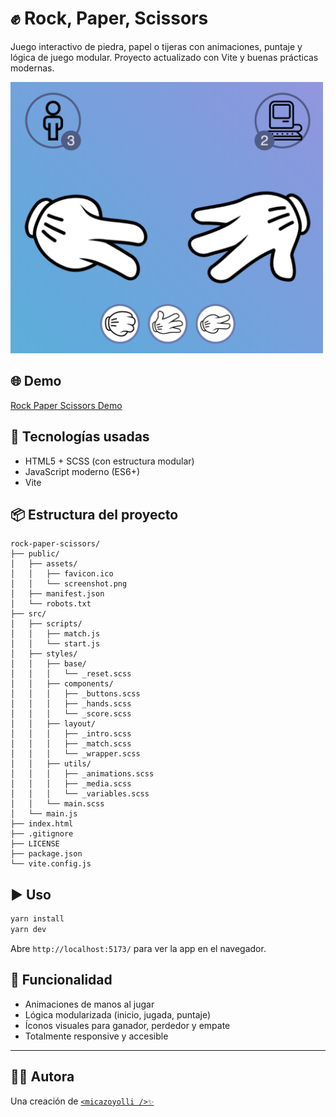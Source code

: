 # ✊ Rock, Paper, Scissors

Juego interactivo de piedra, papel o tijeras con animaciones, puntaje y lógica de juego modular. Proyecto actualizado con Vite y buenas prácticas modernas.

<img alt="Rock, Paper, Scissors" src="https://github.com/micazoyolli/rock-paper-scissors/blob/master/public/assets/screenshot.png" width="500" />

## 🌐 Demo

[Rock Paper Scissors Demo](https://micazoyolli.github.io/rock-paper-scissors/)

## 🚀 Tecnologías usadas

- HTML5 + SCSS (con estructura modular)
- JavaScript moderno (ES6+)
- Vite

## 📦 Estructura del proyecto

```
rock-paper-scissors/
├── public/
│   ├── assets/
│   │   ├── favicon.ico
│   │   └── screenshot.png
│   ├── manifest.json
│   └── robots.txt
├── src/
│   ├── scripts/
│   │   ├── match.js
│   │   └── start.js
│   ├── styles/
│   │   ├── base/
│   │   │   └── _reset.scss
│   │   ├── components/
│   │   │   ├── _buttons.scss
│   │   │   ├── _hands.scss
│   │   │   └── _score.scss
│   │   ├── layout/
│   │   │   ├── _intro.scss
│   │   │   ├── _match.scss
│   │   │   └── _wrapper.scss
│   │   ├── utils/
│   │   │   ├── _animations.scss
│   │   │   ├── _media.scss
│   │   │   └── _variables.scss
│   │   └── main.scss
│   └── main.js
├── index.html
├── .gitignore
├── LICENSE
├── package.json
└── vite.config.js
```

## ▶️ Uso

```bash
yarn install
yarn dev
```

Abre `http://localhost:5173/` para ver la app en el navegador.

## 🧠 Funcionalidad

- Animaciones de manos al jugar
- Lógica modularizada (inicio, jugada, puntaje)
- Íconos visuales para ganador, perdedor y empate
- Totalmente responsive y accesible

---

## 👩‍💻 Autora

Una creación de [`<micazoyolli />✨`](https://nadia.dev)